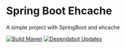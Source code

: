 # Spring Boot Ehcache
A simple project with SpringBoot and ehcache

[![Build Maven](https://github.com/Himmreich/spring-boot-ehcache/actions/workflows/build.yml/badge.svg?branch=master)](https://github.com/Himmreich/spring-boot-ehcache/actions/workflows/build.yml) 
[![Dependabot Updates](https://github.com/Himmreich/spring-boot-ehcache/actions/workflows/dependabot/dependabot-updates/badge.svg?branch=master)](https://github.com/Himmreich/spring-boot-ehcache/actions/workflows/dependabot/dependabot-updates)
